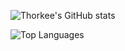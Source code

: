 ![Thorkee's GitHub stats](https://github-readme-stats.vercel.app/api?username=Thorkee&show_icons=true&theme=default)

![Top Languages](https://github-readme-stats.vercel.app/api/top-langs/?username=Thorkee&layout=compact)
